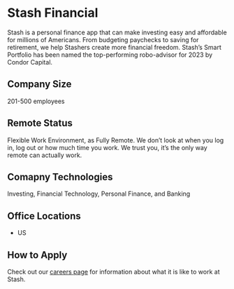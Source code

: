 # Stash Financial
Stash is a personal finance app that can make investing easy and affordable for millions of Americans. From budgeting paychecks to saving for retirement, we help Stashers create more financial freedom. Stash’s Smart Portfolio has been named the top-performing robo-advisor for 2023 by Condor Capital.

## Company Size
201-500 employees

## Remote Status
Flexible Work Environment, as Fully Remote.
We don’t look at when you log in, log out or how much time you work. We trust you, it’s the only way remote can actually work.

## Comapny Technologies
Investing, Financial Technology, Personal Finance, and Banking

## Office Locations
- US

## How to Apply
Check out our [careers page](https://www.stash.com/careers) for information about what it is like to work at Stash.
